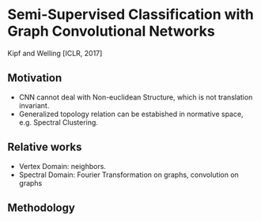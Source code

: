 # Semi-Supervised Classification with Graph Convolutional Networks

Kipf and Welling [ICLR, 2017]

## Motivation

* CNN cannot deal with Non-euclidean Structure, which is not translation invariant.
* Generalized topology relation can be estabished in normative space, e.g. Spectral Clustering.

## Relative works

* Vertex Domain: neighbors.
* Spectral Domain: Fourier Transformation on graphs, convolution on graphs

## Methodology


